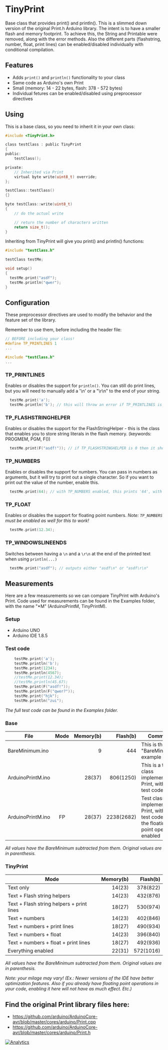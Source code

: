 # TinyPrint
Base class that provides print() and println().
This is a slimmed down version of the original Print.h Arduino library.
The intent is to have a smaller flash and memory footprint. To achieve this, the String and Printable were removed, along with the error methods. Also the different parts (flashstring, number, float, print lines) can be enabled/disabled individually with conditional compilation.

## Features
 - Adds `print()` and `println()` functionality to your class
 - Same code as Arduino's own Print
 - Small (memory: 14 - 22 bytes, flash: 378 - 572 bytes)
 - Individual fetures can be enabled/disabled using preprocessor directives


## Using
This is a base class, so you need to inherit it in your own class:
```c
#include <TinyPrint.h>

class testClass : public TinyPrint
{
public:
	testClass();

private:
	// Inherited via Print
	virtual byte write(uint8_t) override;
};

testClass::testClass()
{}

byte testClass::write(uint8_t)
{
	// do the actual write

	// return the number of characters written
	return size_t();
}
```
Inheriting from TinyPrint will give you print() and println() functions:
```c
#include "testClass.h"

testClass testMe;

void setup()
{
  testMe.print("asdf");
  testMe.println("qwer");
}
```

## Configuration
These preprocessor directives are used to modify the behavior and the feature set of the library.

Remember to use them, before including the header file:
```c
// BEFORE including your class!
#define TP_PRINTLINES 1
...

#include "testClass.h"
...
```

### TP_PRINTLINES
Enables or disables the support for `println()`. You can still do print lines, but you will need to manually add a '\n' or a "\r\n" to the end of your string.
```c
  testMe.print('a');
  testMe.println('b'); // this will throw an error if TP_PRINTLINES is 0
```

### TP_FLASHSTRINGHELPER
Enables or disables the support for the FlashStringHelper - this is the class that enables you to store string literals in the flash memory. (keywords: PROGMEM, PGM, F())
```c
  testMe.print(F("asdf!")); // if TP_FLASHSTRINGHELPER is 0 then it should give you a warning: invalid conversion from 'const __FlashStringHelper*' to 'char' [-fpermissive]
```

### TP_NUMBERS
Enables or disables the support for numbers. You can pass in numbers as arguments, but it will try to print out a single character. So if you want to print out the value of the number, enable this.
```c
  testMe.print(64); // with TP_NUMBERS enabled, this prints '64', with TP_NUMBERS disabled this prints 'A'
```

### TP_FLOAT
Enables or disables the support for floating point numbers.
_Note: `TP_NUMBERS` must be enabled as well for this to work!_
```c
  testMe.print(12.34);
```

### TP_WINDOWSLINEENDS
Switches between having a `\n` and a `\r\n` at the end of the printed text when using `println(...)`
```c
  testMe.print("asdf"); // outputs either "asdf\n" or "asdf\r\n"
```


## Measurements
Here are a few measurements so we can compare TinyPrint with Arduino's Print.
Code used for measurements can be found in the Examples folder, with the name "*M" (ArduinoPrintM, TinyPrintM).

### Setup
 - Arduino UNO
 - Arduino IDE 1.8.5

### Test code
```c
    testMe.print('a');
    testMe.println('b');
    testMe.print(1234);
    testMe.println(4567);
    //testMe.print(12.34);
    //testMe.println(45.67);
    testMe.print(F("asdf!"));
    testMe.println(F("qwer?"));
    testMe.print("hjk");
    testMe.println("zui");
```
_The full test code can be found in the Examples folder._

### Base
| File              | Mode | Memory(b) | Flash(b)   | Comment                                                                                      |
| ----------------- |:----:| ---------:| ----------:| -------------------------------------------------------------------------------------------- |
| BareMinimum.ino   |      | 9         | 444        | This is the "BareMinimum" example sketch                                                     |
| ArduinoPrintM.ino |      | 28(37)    | 806(1250)  | This is a test class implementing Print, with the test code                                  |
| ArduinoPrintM.ino | FP   | 28(37)    | 2238(2682) | Test class implementing Print, with the test code, with the floating point operation enabled |

_All values have the BareMinimum subtracted from them. Original values are in parenthesis._

### TinyPrint
| Mode                                      | Memory(b) | Flash(b)  |
| ----------------------------------------- | ---------:| ---------:|
| Text only                                 | 14(23)    | 378(822)  |
| Text + Flash string helpers               | 14(23)    | 432(876)  |
| Text + Flash string helpers + print lines | 18(27)    | 530(974)  |
| Text + numbers                            | 14(23)    | 402(846)  |
| Text + numbers + print lines              | 18(27)    | 490(934)  |
| Text + numbers + float                    | 14(23)    | 396(840)  |
| Text + numbers + float + print lines      | 18(27)    | 492(936)  |
| Everything enabled                        | 22(31)    | 572(1016) |

_All values have the BareMinimum subtracted from them. Original values are in parenthesis._

_Note: your milage may vary! (Ex.: Newer versions of the IDE have better optimization features. Also if you already have floating point operations in your code, enabling it here will not have as much effect. Etc.)_


## Find the original Print library files here:
 * https://github.com/arduino/ArduinoCore-avr/blob/master/cores/arduino/Print.cpp
 * https://github.com/arduino/ArduinoCore-avr/blob/master/cores/arduino/Print.h


[![Analytics](https://ga-beacon.appspot.com/UA-122950438-1/TinyPrint)](https://github.com/igrigorik/ga-beacon)

